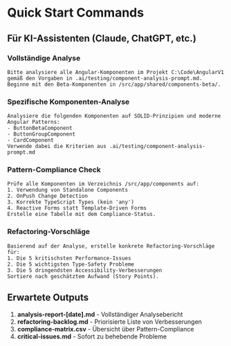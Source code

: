 # Quick Start Commands

## Für KI-Assistenten (Claude, ChatGPT, etc.)

### Vollständige Analyse
```
Bitte analysiere alle Angular-Komponenten im Projekt C:\Code\AngularV1 
gemäß den Vorgaben in .ai/testing/component-analysis-prompt.md.
Beginne mit den Beta-Komponenten in /src/app/shared/components-beta/.
```

### Spezifische Komponenten-Analyse
```
Analysiere die folgenden Komponenten auf SOLID-Prinzipien und moderne Angular Patterns:
- ButtonBetaComponent
- ButtonGroupComponent  
- CardComponent
Verwende dabei die Kriterien aus .ai/testing/component-analysis-prompt.md
```

### Pattern-Compliance Check
```
Prüfe alle Komponenten im Verzeichnis /src/app/components auf:
1. Verwendung von Standalone Components
2. OnPush Change Detection
3. Korrekte TypeScript Types (kein 'any')
4. Reactive Forms statt Template-Driven Forms
Erstelle eine Tabelle mit dem Compliance-Status.
```

### Refactoring-Vorschläge
```
Basierend auf der Analyse, erstelle konkrete Refactoring-Vorschläge für:
1. Die 5 kritischsten Performance-Issues
2. Die 5 wichtigsten Type-Safety Probleme
3. Die 5 dringendsten Accessibility-Verbesserungen
Sortiere nach geschätztem Aufwand (Story Points).
```

## Erwartete Outputs

1. **analysis-report-[date].md** - Vollständiger Analysebericht
2. **refactoring-backlog.md** - Priorisierte Liste von Verbesserungen
3. **compliance-matrix.csv** - Übersicht über Pattern-Compliance
4. **critical-issues.md** - Sofort zu behebende Probleme
